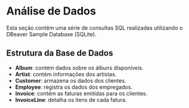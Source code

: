 # Análise de Dados

Esta seção contém uma série de consultas SQL realizadas utilizando o DBeaver Sample Database (SQLite).

## Estrutura da Base de Dados

- **Album**: contém dados sobre os álbuns disponíveis.
- **Artist**: contém informações dos artistas.
- **Customer**: armazena os dados dos clientes.
- **Employee**: registra os dados dos empregados.
- **Invoice**: contém as faturas emitidas para os clientes.
- **InvoiceLine**: detalha os itens de cada fatura.
